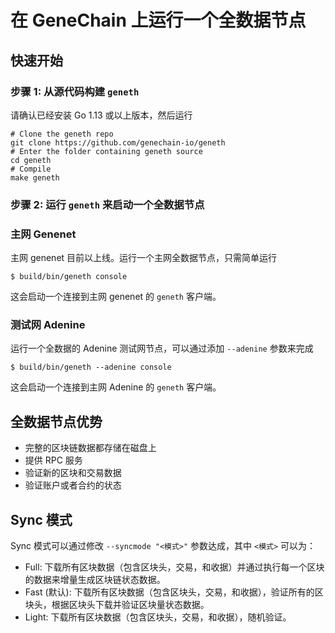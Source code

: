 # 在 GeneChain 上运行一个全数据节点

## 快速开始

### 步骤 1: 从源代码构建 `geneth`

请确认已经安装 Go 1.13 或以上版本，然后运行

```shell
# Clone the geneth repo
git clone https://github.com/genechain-io/geneth
# Enter the folder containing geneth source
cd geneth
# Compile
make geneth
```

### 步骤 2: 运行 `geneth` 来启动一个全数据节点

### 主网 Genenet

主网 genenet 目前以上线。运行一个主网全数据节点，只需简单运行

```shell
$ build/bin/geneth console
```

这会启动一个连接到主网 genenet 的 `geneth` 客户端。

### 测试网 Adenine

运行一个全数据的 Adenine 测试网节点，可以通过添加 `--adenine` 参数来完成

```shell
$ build/bin/geneth --adenine console
```

这会启动一个连接到主网 Adenine 的 `geneth` 客户端。


## 全数据节点优势

* 完整的区块链数据都存储在磁盘上
* 提供 RPC 服务
* 验证新的区块和交易数据
* 验证账户或者合约的状态

## Sync 模式

Sync 模式可以通过修改 `--syncmode "<模式>"` 参数达成，其中 `<模式>` 可以为：

* Full: 下载所有区块数据（包含区块头，交易，和收据）并通过执行每一个区块的数据来增量生成区块链状态数据。
* Fast (默认): 下载所有区块数据（包含区块头，交易，和收据），验证所有的区块头，根据区块头下载并验证区块量状态数据。
* Light: 下载所有区块数据（包含区块头，交易，和收据），随机验证。
